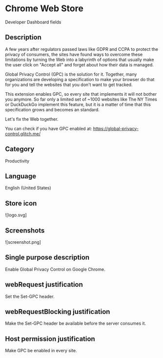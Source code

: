 # Chrome Web Store

Developer Dashboard fields

## Description

A few years after regulators passed laws like GDPR and CCPA to protect the privacy of consumers, the sites have found ways to overcome these limitations by turning the Web into a labyrinth of options that usually make the user click on "Accept all" and forget about how their data is managed.

Global Privacy Control (GPC) is the solution for it. Together, many organizations are developing a specification to make your browser do that for you and tell the websites that you don't want to get tracked.

This extension enables GPC, so every site that implements it will not bother you anymore. So far only a limited set of ~1000 websites like The NY Times or DuckDuckGo implement this feature, but it is a matter of time that this specification grows and becomes an standard.

Let's fix the Web together.

You can check if you have GPC enabled at: https://global-privacy-control.glitch.me/

## Category

Productivity

## Language

English (United States)

## Store icon

![logo.svg]

## Screenshots

![screenshot.png]

## Single purpose description

Enable Global Privacy Control on Google Chrome.

## webRequest justification

Set the Set-GPC header.

## webRequestBlocking justification

Make the Set-GPC header be available before the server consumes it.

## Host permission justification

Make GPC be enabled in every site.